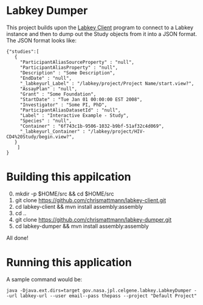 # Labkey Dumper

This project builds upon the [Labkey Client](https://github.com/chrismattmann/labkey-client) program to connect to a Labkey instance and then to dump out the Study objects from it into a JSON format. The JSON format looks like:

```
{"studies":[
   {
     "ParticipantAliasSourceProperty" : "null",
     "ParticipantAliasProperty" : "null",
     "Description" : "Some Description",
     "EndDate" : "null",
     "_labkeyurl_Label" : "/labkey/project/Project Name/start.view?",
     "AssayPlan" : "null",
     "Grant" : "Some Foundation",
     "StartDate" : "Tue Jan 01 00:00:00 EST 2008",
     "Investigator" : "Some PI, PhD",
     "ParticipantAliasDatasetId" : "null",
     "Label" : "Interactive Example - Study",
     "Species" : "null",
     "Container" : "6f743c1b-9506-1032-b9bf-51af32c4d069",
     "_labkeyurl_Container" : "/labkey/project/HIV-CD4%20Study/begin.view?",
   }
    ]
}

```

# Building this appilcation

0. mkdir -p $HOME/src && cd $HOME/src
1. git clone https://github.com/chrismattmann/labkey-client.git
2. cd labkey-client && mvn install assembly:assembly
3. cd ..
4. git clone https://github.com/chrismattmann/labkey-dumper.git
5. cd labkey-dumper && mvn install assembly:assembly

All done!

# Running this application

A sample command would be:

```
java -Djava.ext.dirs=target gov.nasa.jpl.celgene.labkey.LabkeyDumper --url labkey-url --user email--pass thepass --project "Default Project"

```